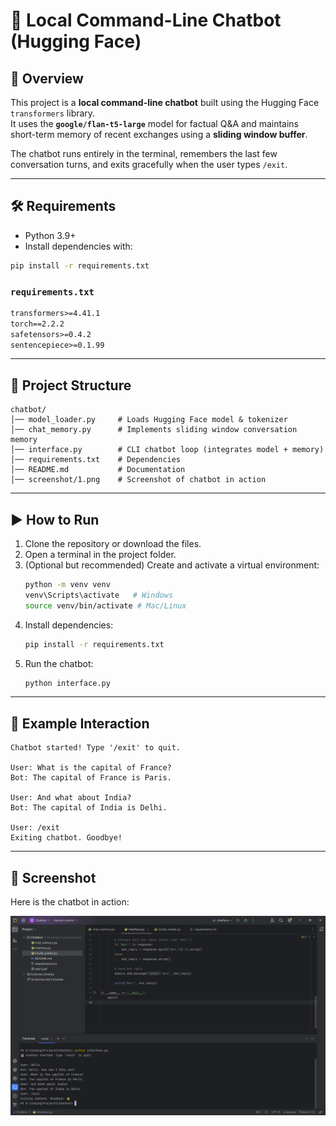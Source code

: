 # 📌 Local Command-Line Chatbot (Hugging Face)

## 📖 Overview
This project is a **local command-line chatbot** built using the Hugging Face `transformers` library.  
It uses the **`google/flan-t5-large`** model for factual Q&A and maintains short-term memory of recent exchanges using a **sliding window buffer**.  

The chatbot runs entirely in the terminal, remembers the last few conversation turns, and exits gracefully when the user types `/exit`.

---

## 🛠 Requirements
- Python 3.9+  
- Install dependencies with:

```bash
pip install -r requirements.txt
```

### `requirements.txt`
```txt
transformers>=4.41.1
torch==2.2.2
safetensors>=0.4.2
sentencepiece>=0.1.99
```

---

## 📂 Project Structure
```
chatbot/
│── model_loader.py     # Loads Hugging Face model & tokenizer
│── chat_memory.py      # Implements sliding window conversation memory
│── interface.py        # CLI chatbot loop (integrates model + memory)
│── requirements.txt    # Dependencies
│── README.md           # Documentation
│── screenshot/1.png    # Screenshot of chatbot in action
```

---

## ▶️ How to Run
1. Clone the repository or download the files.
2. Open a terminal in the project folder.
3. (Optional but recommended) Create and activate a virtual environment:
   ```bash
   python -m venv venv
   venv\Scripts\activate   # Windows
   source venv/bin/activate # Mac/Linux
   ```
4. Install dependencies:
   ```bash
   pip install -r requirements.txt
   ```
5. Run the chatbot:
   ```bash
   python interface.py
   ```

---

## 💬 Example Interaction
```
Chatbot started! Type '/exit' to quit.

User: What is the capital of France?
Bot: The capital of France is Paris.

User: And what about India?
Bot: The capital of India is Delhi.

User: /exit
Exiting chatbot. Goodbye!
```

---

## 📸 Screenshot
Here is the chatbot in action:  

![Chatbot Screenshot](screenshot/1.png)
